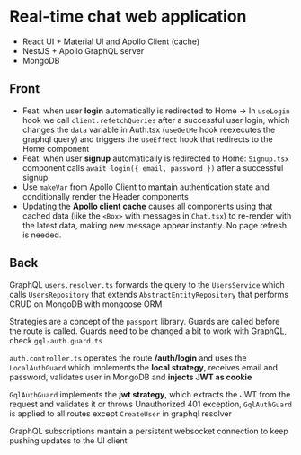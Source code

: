 # Real-time chat web application

- React UI + Material UI and Apollo Client (cache)
- NestJS + Apollo GraphQL server
- MongoDB

## Front

- Feat: when user **login** automatically is redirected to Home -> In `useLogin` hook we call `client.refetchQueries` after a successful user login, which changes the `data` variable in Auth.tsx (`useGetMe` hook reexecutes the graphql query) and triggers the `useEffect` hook that redirects to the Home component
- Feat: when user **signup** automatically is redirected to Home: `Signup.tsx` component calls `await login({ email, password })` after a successful signup
- Use `makeVar` from Apollo Client to mantain authentication state and conditionally render the Header components
- Updating the **Apollo client cache** causes all components using that cached data (like the `<Box>` with messages in `Chat.tsx`) to re-render with the latest data, making new message appear instantly. No page refresh is needed.

## Back

GraphQL `users.resolver.ts` forwards the query to the `UsersService` which calls `UsersRepository` that extends `AbstractEntityRepository` that performs CRUD on MongoDB with mongoose ORM

Strategies are a concept of the `passport` library.
Guards are called before the route is called. Guards need to be changed a bit to work with GraphQL, check `gql-auth.guard.ts`

`auth.controller.ts` operates the route **/auth/login** and uses the `LocalAuthGuard` which implements the **local strategy**, receives email and password, validates user in MongoDB and **injects JWT as cookie**

`GqlAuthGuard` implements the **jwt strategy**, which extracts the JWT from the request and validates it or throws Unauthorized 401 exception, `GqlAuthGuard` is applied to all routes except `CreateUser` in graphql resolver

GraphQL subscriptions mantain a persistent websocket connection to keep pushing updates to the UI client

